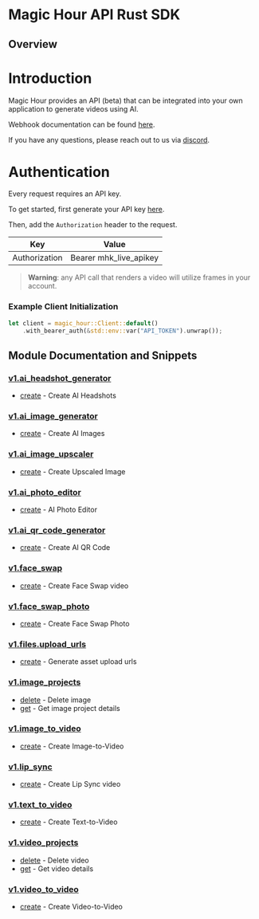 
# Magic Hour API Rust SDK

## Overview

# Introduction 

Magic Hour provides an API (beta) that can be integrated into your own application to generate videos using AI. 

Webhook documentation can be found [here](https://magichour.ai/docs/webhook).

If you have any questions, please reach out to us via [discord](https://discord.gg/JX5rgsZaJp).

# Authentication

Every request requires an API key.

To get started, first generate your API key [here](https://magichour.ai/settings/developer).

Then, add the `Authorization` header to the request.

| Key | Value |
|-|-|
| Authorization | Bearer mhk_live_apikey |

> **Warning**: any API call that renders a video will utilize frames in your account.


### Example Client Initialization

```rust
let client = magic_hour::Client::default()
    .with_bearer_auth(&std::env::var("API_TOKEN").unwrap());
```

## Module Documentation and Snippets

### [v1.ai_headshot_generator](src/resources/v1/ai_headshot_generator/README.md)

* [create](src/resources/v1/ai_headshot_generator/README.md#create) - Create AI Headshots

### [v1.ai_image_generator](src/resources/v1/ai_image_generator/README.md)

* [create](src/resources/v1/ai_image_generator/README.md#create) - Create AI Images

### [v1.ai_image_upscaler](src/resources/v1/ai_image_upscaler/README.md)

* [create](src/resources/v1/ai_image_upscaler/README.md#create) - Create Upscaled Image

### [v1.ai_photo_editor](src/resources/v1/ai_photo_editor/README.md)

* [create](src/resources/v1/ai_photo_editor/README.md#create) - AI Photo Editor

### [v1.ai_qr_code_generator](src/resources/v1/ai_qr_code_generator/README.md)

* [create](src/resources/v1/ai_qr_code_generator/README.md#create) - Create AI QR Code

### [v1.face_swap](src/resources/v1/face_swap/README.md)

* [create](src/resources/v1/face_swap/README.md#create) - Create Face Swap video

### [v1.face_swap_photo](src/resources/v1/face_swap_photo/README.md)

* [create](src/resources/v1/face_swap_photo/README.md#create) - Create Face Swap Photo

### [v1.files.upload_urls](src/resources/v1/files/upload_urls/README.md)

* [create](src/resources/v1/files/upload_urls/README.md#create) - Generate asset upload urls

### [v1.image_projects](src/resources/v1/image_projects/README.md)

* [delete](src/resources/v1/image_projects/README.md#delete) - Delete image
* [get](src/resources/v1/image_projects/README.md#get) - Get image project details

### [v1.image_to_video](src/resources/v1/image_to_video/README.md)

* [create](src/resources/v1/image_to_video/README.md#create) - Create Image-to-Video

### [v1.lip_sync](src/resources/v1/lip_sync/README.md)

* [create](src/resources/v1/lip_sync/README.md#create) - Create Lip Sync video

### [v1.text_to_video](src/resources/v1/text_to_video/README.md)

* [create](src/resources/v1/text_to_video/README.md#create) - Create Text-to-Video

### [v1.video_projects](src/resources/v1/video_projects/README.md)

* [delete](src/resources/v1/video_projects/README.md#delete) - Delete video
* [get](src/resources/v1/video_projects/README.md#get) - Get video details

### [v1.video_to_video](src/resources/v1/video_to_video/README.md)

* [create](src/resources/v1/video_to_video/README.md#create) - Create Video-to-Video

<!-- MODULE DOCS END -->
